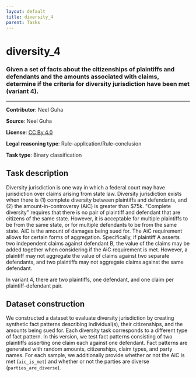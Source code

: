 ```yaml
---
layout: default
title: diversity_4
parent: Tasks
---
```

# diversity_4 

### Given a set of facts about the citizenships of plaintiffs and defendants and the amounts associated with claims, determine if the criteria for diversity jurisdiction have been met (variant 4).
---

**Contributor**: Neel Guha 

**Source**: Neel Guha

**License**: [CC By 4.0](https://creativecommons.org/licenses/by/4.0/)

**Legal reasoning type**: Rule-application/Rule-conclusion

**Task type**: Binary classification

## Task description

Diversity jurisdiction is one way in which a federal court may have jurisdiction over claims arising from state law. Diversity jurisdiction exists when there is (1) complete diversity between plaintiffs and defendants, and (2) the amount-in-controversy (AiC) is greater than \$75k.
"Complete diversity" requires that there is no pair of plaintiff and defendant that are citizens of the same state. However, it is acceptable for multiple plaintiffs to be from the same state, or for multiple defendants to be from the same state. AiC is the amount of damages being sued for. The AiC requirement allows for certain forms of aggregation. Specifically, if plaintiff A asserts two independent claims against defendant B, the value of the claims may be added together when considering if the AiC requirement is met. However, a plaintiff may not aggregate the value of claims against two separate defendants, and two plaintiffs may not aggregate claims against the same defendant.

In variant 4, there are two plaintiffs, one defendant, and one claim per plaintiff-defendant pair.


## Dataset construction

We constructed a dataset to evaluate diversity jurisdiction by creating synthetic fact patterns describing individual(s), their citizenships, and the amounts being sued for. Each diversity task corresponds to a different type of fact pattern. In this version, we test fact patterns consisting of two plaintiffs asserting one claim each against one defendant. Fact patterns are generated with random amounts, citizenships, claim types, and party names. For each sample, we additionally provide whether or not the AiC is met (`aic_is_met`) and whether or not the parties are diverse (`parties_are_diverse`).

